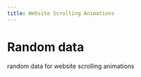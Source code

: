 ```yaml
---
title: Website Scrolling Animations
---
```


# Random data

random data for website scrolling animations